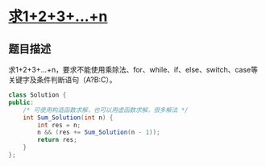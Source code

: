# [求1+2+3+...+n](https://www.nowcoder.com/practice/7a0da8fc483247ff8800059e12d7caf1?tpId=13&tqId=11200&tPage=3&rp=3&ru=/ta/coding-interviews&qru=/ta/coding-interviews/question-ranking)

## 题目描述

求1+2+3+...+n，要求不能使用乘除法、for、while、if、else、switch、case等关键字及条件判断语句（A?B:C）。



```java
class Solution {
public:
    /* 可使用构造函数求解，也可以用虚函数求解，很多解法 */
    int Sum_Solution(int n) {
        int res = n;
        n && (res += Sum_Solution(n - 1));
        return res;
    }
};
```

